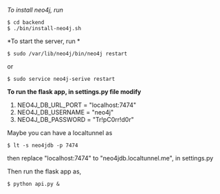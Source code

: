 *To install neo4j, run*

```
$ cd backend
$ ./bin/install-neo4j.sh
```
*To start the server, run *

```
$ sudo /var/lib/neo4j/bin/neo4j restart
```

or 

```
$ sudo service neo4j-serive restart
```

**To run the flask app, in settings.py file modify**

1. NEO4J_DB_URL_PORT = "localhost:7474"
2. NEO4J_DB_USERNAME = "neo4j"
3. NEO4J_DB_PASSWORD = "Tr!pC0rr!d0r"

Maybe you can have a localtunnel as 
```
$ lt -s neo4jdb -p 7474
```

then replace "localhost:7474" to "neo4jdb.localtunnel.me",
in settings.py

Then run the flask app as,
```
$ python api.py &
```


